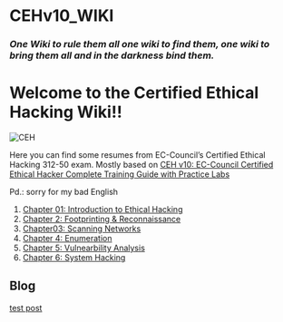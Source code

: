 # CEHv10_WIKI

### *One Wiki to rule them all one wiki to find them, one wiki to bring them all and in the darkness bind them.*

# Welcome to the **Certified Ethical Hacking Wiki**!!

![CEH](https://encrypted-tbn0.gstatic.com/images?q=tbn%3AANd9GcSYRwpxNVlrDwzk96RJE0T17mE4rvY28mxpUg&usqp=CAU)

Here you can find some resumes from EC-Council’s Certified Ethical Hacking 312-50 exam. Mostly based on [CEH v10: EC-Council Certified Ethical
Hacker Complete Training Guide with Practice Labs](https://www.amazon.es/CEH-v10-EC-Council-Certified-Questions/dp/172379841X)

Pd.: sorry for my bad English

1. [Chapter 01: Introduction to Ethical Hacking](_sites/c01.md)
2. [Chapter 2: Footprinting & Reconnaissance](_sites/c02.md)
3. [Chapter03: Scanning Networks](_sites/c03.md)
4. [Chapter 4: Enumeration](_sites/c04.md)
5. [Chapter 5: Vulnearbility Analysis](_sites/c05.md)
6. [Chapter 6: System Hacking](_sites/c06.md)


## Blog

[test post](_posts/2021-02-26-test.md)
